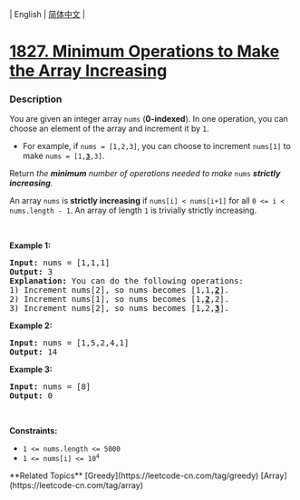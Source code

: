 | English | [简体中文](README.md) |

# [1827. Minimum Operations to Make the Array Increasing](https://leetcode-cn.com/problems/minimum-operations-to-make-the-array-increasing)
 ### Description
<p>You are given an integer array <code>nums</code> (<strong>0-indexed</strong>). In one operation, you can choose an element of the array and increment it by <code>1</code>.</p>

<ul>
	<li>For example, if <code>nums = [1,2,3]</code>, you can choose to increment <code>nums[1]</code> to make <code>nums = [1,<u><b>3</b></u>,3]</code>.</li>
</ul>

<p>Return <em>the <strong>minimum</strong> number of operations needed to make</em> <code>nums</code> <em><strong>strictly</strong> <strong>increasing</strong>.</em></p>

<p>An array <code>nums</code> is <strong>strictly increasing</strong> if <code>nums[i] &lt; nums[i+1]</code> for all <code>0 &lt;= i &lt; nums.length - 1</code>. An array of length <code>1</code> is trivially strictly increasing.</p>

<p>&nbsp;</p>
<p><strong>Example 1:</strong></p>

<pre>
<strong>Input:</strong> nums = [1,1,1]
<strong>Output:</strong> 3
<strong>Explanation:</strong> You can do the following operations:
1) Increment nums[2], so nums becomes [1,1,<u><strong>2</strong></u>].
2) Increment nums[1], so nums becomes [1,<u><strong>2</strong></u>,2].
3) Increment nums[2], so nums becomes [1,2,<u><strong>3</strong></u>].
</pre>

<p><strong>Example 2:</strong></p>

<pre>
<strong>Input:</strong> nums = [1,5,2,4,1]
<strong>Output:</strong> 14
</pre>

<p><strong>Example 3:</strong></p>

<pre>
<strong>Input:</strong> nums = [8]
<strong>Output:</strong> 0
</pre>

<p>&nbsp;</p>
<p><strong>Constraints:</strong></p>

<ul>
	<li><code>1 &lt;= nums.length &lt;= 5000</code></li>
	<li><code>1 &lt;= nums[i] &lt;= 10<sup>4</sup></code></li>
</ul>
**Related Topics**  [Greedy](https://leetcode-cn.com/tag/greedy) [Array](https://leetcode-cn.com/tag/array) 